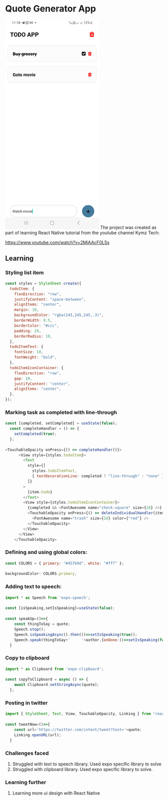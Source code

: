 # Quote Generator App

<img width="300px" src="todoapp-tick-delete.jpg" alt="image_name png" />
The project was created as part of learning React Native tutorial from the youtube channel 
Kymz Tech:

https://www.youtube.com/watch?v=2MjAAcF0L5s

## Learning

### Styling list item
```js
const styles = StyleSheet.create({
  todoItem: {
    flexDirection: "row",
    justifyContent: "space-between",
    alignItems: "center",
    margin: 10,
    backgroundColor: "rgba(245,245,245,.3)",
    borderWidth: 0.5,
    borderColor: "#ccc",
    padding: 20,
    borderRadius: 10,
  },
  todoItemText: {
    fontSize: 18,
    fontWeight: "bold",
  },
  todoItemIconContainer: {
    flexDirection: "row",
    gap: 10,
    justifyContent: "center",
    alignItems: "center",
  },
});

```

### Marking task as completed with line-through
```js
const [completed, setCompleted] = useState(false);
  const completeHandler = () => {
    setCompleted(true);
  };

<TouchableOpacity onPress={() => completeHandler()}>
      <View style={styles.todoItem}>
        <Text
          style={[
            styles.todoItemText,
            { textDecorationLine: completed ? "line-through" : "none" },
          ]}
        >
          {item.todo}
        </Text>
        <View style={styles.todoItemIconContainer}>
          {completed && <FontAwesome name="check-square" size={18} />}
          <TouchableOpacity onPress={() => deleteIndividualHandler(item.id)}>
            <FontAwesome name="trash" size={18} color={"red"} />
          </TouchableOpacity>
        </View>
      </View>
    </TouchableOpacity>
```

### Defining and using global colors:

```js
const COLORS = { primary: "#457b9d", white: "#fff" };

backgroundColor: COLORS.primary,
```

### Adding text to speech:

```js
import * as Speech from 'expo-speech';

const [isSpeaking,setIsSpeaking]=useState(false);

const speakUp=()=>{
    const thingToSay = quote;
    Speech.stop();
    Speech.isSpeakingAsync().then(()=>setIsSpeaking(true));
    Speech.speak(thingToSay+'     '+author,{onDone:()=>setIsSpeaking(false)});
  }
```
### Copy to clipboard

```js
import * as Clipboard from 'expo-clipboard';

const copyToClipboard = async () => {
    await Clipboard.setStringAsync(quote);
  };
```

### Posting in twitter

```js
import { StyleSheet, Text, View, TouchableOpacity, Linking } from "react-native";

const tweetNow=()=>{
    const url='https://twitter.com/intent/tweet?text='+quote;
    Linking.openURL(url);
  }
```

### Challenges faced

1. Struggled with text to speech library. Used expo specific library to solve
2. Struggled with clipboard library. Used expo specific library to solve.


### Learning further

1. Learning more ui design with React Native
